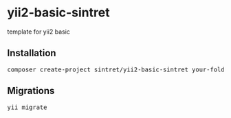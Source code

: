# yii2-basic-sintret
template for yii2 basic

<h2><a id="user-content-installing-with-orion-cli" class="anchor" href="#installing-with-orion-cli" aria-hidden="true"><span class="octicon octicon-link"></span></a>Installation</h2>
<div class="highlight highlight-source-shell"><pre>composer create-project sintret/yii2-basic-sintret your-folder-directory-name</pre></div>

<h2><a id="user-content-installing-with-orion-cli" class="anchor" href="#installing-with-orion-cli" aria-hidden="true"><span class="octicon octicon-link"></span></a>Migrations</h2>
<div class="highlight highlight-source-shell"><pre>yii migrate</pre></div>



